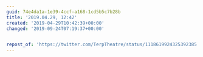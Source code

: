 ```yaml
---
guid: 74e4da1a-1e39-4ccf-a168-1cd5b5c7b28b
title: '2019.04.29, 12:42'
created: '2019-04-29T10:42:39+00:00'
changed: '2019-09-24T07:19:37+00:00'


repost_of: 'https://twitter.com/TerpTheatre/status/1118619924325392385'
---
```



